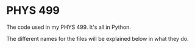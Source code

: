 # PHYS 499
The code used in my PHYS 499. It's all in Python.

The different names for the files will be explained below in what they do.
